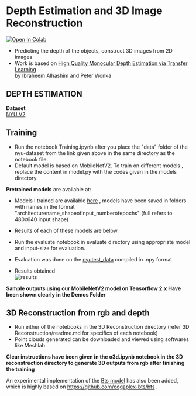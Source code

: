 # Depth Estimation and 3D Image Reconstruction
[![Open In Colab](https://colab.research.google.com/assets/colab-badge.svg)](https://colab.research.google.com/github/bsivadatta/3D-image-ReConstruction/blob/master/Training.ipynb)


- Predicting the depth of the objects, construct 3D images from 2D images <br/>
- Work is based on [High Quality Monocular Depth Estimation via Transfer Learning](https://arxiv.org/abs/1812.11941)<br/>
by Ibraheem Alhashim and Peter Wonka<br/>

## DEPTH ESTIMATION
**Dataset**<br/>
[NYU V2](https://tinyurl.com/nyu-data-zip)

## Training 
- Run the notebook Training.ipynb after you place the "data" folder of the nyu-dataset from the link given above in the same directory as the notebook file.
- Default model is based on MobileNetV2. To train on different models , replace the content in model.py with the codes given in the models directory.

**Pretrained models** are available at:<br/>

- Models I trained are available [here](https://drive.google.com/drive/folders/1C88ENnOCOi_5eeusYJcFNieDSWYgawCk?usp=sharing) , models have been saved in folders with names in the format "architecturename_shapeofinput_numberofepochs" (full refers to 480x640 input shape)
- Results of each of these models are below.<br/>
- Run the evaluate notebook in evaluate directory using appropriate model and input-size for evaluation.<br/>
- Evaluation was done on the [nyutest_data](https://s3-eu-west-1.amazonaws.com/densedepth/nyu_test.zip) compiled in .npy format.<br/>

- Results obtained <br/>
![results](https://github.com/sivadatta-ss20/3D-image-understanding-Construction/blob/master/results/results.png)<br/>

**Sample outputs using our MobileNetV2 model on Tensorflow 2.x Have been shown clearly in the Demos Folder**


## 3D Reconstruction from rgb and depth
- Run either of the notebooks in the 3D Reconstruction directory (refer 3D Reconstruction/readme.md for specifics of each notebook)
- Point clouds generated can be downloaded and viewed using softwares like Meshlab


**Clear instructions have been given in the o3d.ipynb notebook in the 3D reconstruction directory to generate 3D outputs from rgb after finishing the training**

An experimental implementation of the [Bts model](https://arxiv.org/abs/1907.10326) has also been added, which is highly based on https://github.com/cogaplex-bts/bts .
